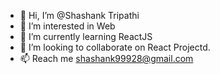 - 👋 Hi, I’m @Shashank Tripathi
- 👀 I’m interested in Web 
- 🌱 I’m currently learning ReactJS
- 💞️ I’m looking to collaborate on React Projectd.
- 📫 Reach me shashank99928@gmail.com

<!---
shashank99928/shashank99928 is a ✨ special ✨ repository because its `README.md` (this file) appears on your GitHub profile.
You can click the Preview link to take a look at your changes.
--->
